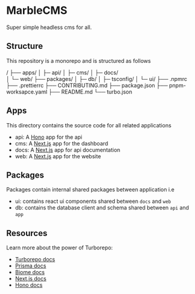 # MarbleCMS

Super simple headless cms for all.

## Structure

This repository is a monorepo and is structured as follows

/
├── apps/
│ ├─ api/
│ ├─ cms/
│ ├─ docs/  
│ └─ web/
├── packages/
│ ├─ db/
│ ├─ tsconfig/
│ └─ ui/
├── .npmrc
├── .prettierrc
├── CONTRIBUTING.md
├── package.json
├── pnpm-worksapce.yaml
├── README.md
└── turbo.json

## Apps

This directory contains the source code for all related applications

- api: A [Hono](https://hono.dev) app for the api
- cms: A [Next.js](https://nextjs.org) app for the dashboard
- docs: A [Next.js](https://nextjs.org) app for api documentation
- web: A [Next.js](https://nextjs.org) app for the website

## Packages

Packages contain internal shared packages between application i.e

- ui: contains react ui components shared between `docs` and `web`
- db: contains the database client and schema shared between `api` and `app`

## Resources

Learn more about the power of Turborepo:

- [Turborepo docs](https://turbo.build/docs)
- [Prisma docs](https://www.prisma.io/docs/)
- [Biome docs](https://biomejs.dev/)
- [Next.js docs](https://nextjs.org/docs)
- [Hono docs](https://hono.dev/docs)

